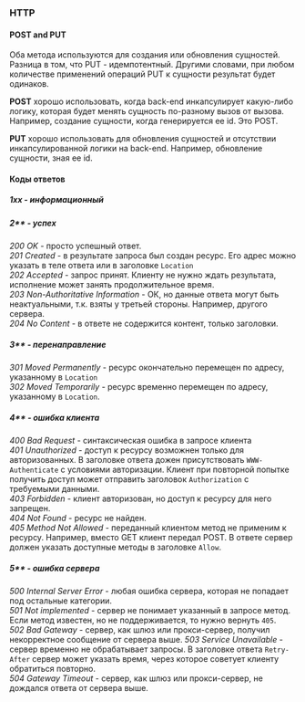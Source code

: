 ### HTTP

#### POST and PUT
Оба метода используются для создания или обновления сущностей. Разница в том, что PUT - идемпотентный.
Другими словами, при любом количестве применений операций PUT к сущности результат будет одинаков.

**POST** хорошо использовать, когда back-end инкапсулирует какую-либо логику, которая будет менять сущность
по-разному вызов от вызова. Например, создание сущности, когда генерируется ее id. Это POST.

**PUT** хорошо использовать для обновления сущностей и отсутствии инкапсулированной логики на back-end.
Например, обновление сущности, зная ее id.

#### Коды ответов
##### 1xx - информационный
##### 2** - успех
*200 OK* - просто успешный ответ.  
*201 Created* - в результате запроса был создан ресурс. Его адрес можно указать в теле ответа или в 
заголовке `Location`  
*202 Accepted* - запрос принят. Клиенту не нужно ждать результата, исполнение может занять
продолжительное время.  
*203 Non-Authoritative Information* - ОК, но данные ответа могут быть неактуальными, т.к. взяты
у третьей стороны. Например, другого сервера.  
*204 No Content* - в ответе не содержится контент, только заголовки. 
##### 3** - перенаправление
*301 Moved Permanently* - ресурс окончательно перемещен по адресу, указанному в `Location`  
*302 Moved Temporarily* - ресурс временно перемещен по адресу, указанному в `Location`.  
##### 4** - ошибка клиента
*400 Bad Request* - синтаксическая ошибка в запросе клиента  
*401 Unauthorized* - доступ к ресурсу возможнен только для авторизованных. В заголовке ответа дожен
присутствовать `WWW-Authenticate` с условиями авторизации. Клиент при повторной попытке получить
доступ может отправить заголовок `Authorization` с требуемыми данными.  
*403 Forbidden* - клиент авторизован, но доступ к ресурсу для него запрещен.  
*404 Not Found* - ресурс не найден.  
*405 Method Not Allowed* - переданный клиентом метод не применим к ресурсу. Например, вместо GET
клиент передал POST. В ответе сервер должен указать доступные методы в заголовке `Allow`.  
##### 5** - ошибка сервера
*500 Internal Server Error* - любая ошибка сервера, которая не попадает под остальные категории.  
*501 Not implemented* - сервер не понимает указанный в запросе метод. Если метод известен, но не
поддерживается, то нужно вернуть `405`.  
*502 Bad Gateway* - сервер, как шлюз или прокси-сервер, получил некорректное сообщение от
сервера выше.
*503 Service Unavailable* - сервер временно не обрабатывает запросы. В заголовке ответа `Retry-After`
сервер может указать время, через которое советует клиенту обратиться повторно.  
*504 Gateway Timeout* - сервер, как шлюз или прокси-сервер, не дождался ответа от сервера выше.  